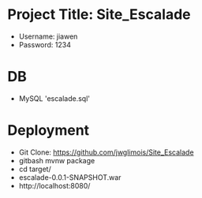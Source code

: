 # Project Title:  Site_Escalade
- Username: jiawen  
- Password: 1234

# DB
- MySQL 'escalade.sql'

#  Deployment
- Git Clone: https://github.com/jwglimois/Site_Escalade
- gitbash mvnw package
- cd target/
- escalade-0.0.1-SNAPSHOT.war
- http://localhost:8080/
